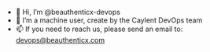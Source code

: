 - 👋 Hi, I’m @beauthenticx-devops
- 👀 I’m a machine user, create by the Caylent DevOps team
- 📫 If you need to reach us, please send an email to: <devops@beauthenticx.com>

